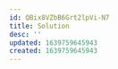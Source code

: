 ```yaml
---
id: QBix8VZbB6Grt2lpVi-N7
title: Solution
desc: ''
updated: 1639759645943
created: 1639759645943
---
```


